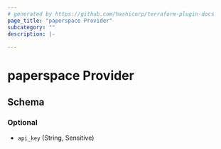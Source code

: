 ```yaml
---
# generated by https://github.com/hashicorp/terraform-plugin-docs
page_title: "paperspace Provider"
subcategory: ""
description: |-
  
---
```


# paperspace Provider





<!-- schema generated by tfplugindocs -->
## Schema

### Optional

- `api_key` (String, Sensitive)
